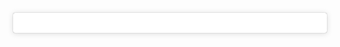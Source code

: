 <blockquote class="instagram-media" data-instgrm-permalink="https://www.instagram.com/p/BtivFPejm1B/?utm_source=ig_embed&amp;utm_medium=loading&amp;utm_campaign=embed_loading_state_camera"
    data-instgrm-version="11" style=" background:#FFF; border:0; border-radius:3px; box-shadow:0 0 1px 0 rgba(0,0,0,0.5),0 1px 10px 0 rgba(0,0,0,0.15); margin: 1px; max-width:540px; min-width:326px; padding:0; width:99.375%; width:-webkit-calc(100% - 2px); width:calc(100% - 2px);">
    <div style="padding:16px;"> <a href="https://www.instagram.com/p/BtivFPejm1B/?utm_source=ig_embed&amp;utm_medium=loading&amp;utm_campaign=embed_loading_state_camera"
            style=" background:#FFFFFF; line-height:0; padding:0 0; text-align:center; text-decoration:none; width:100%;"
            target="_blank">
    </div>
</blockquote>
<script async src="//www.instagram.com/embed.js"></script>